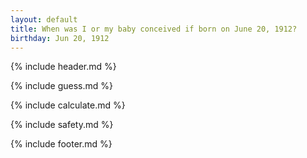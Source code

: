```yaml
---
layout: default
title: When was I or my baby conceived if born on June 20, 1912?
birthday: Jun 20, 1912
---
```


{% include header.md %}

{% include guess.md %}

{% include calculate.md %}

{% include safety.md %}

{% include footer.md %}



